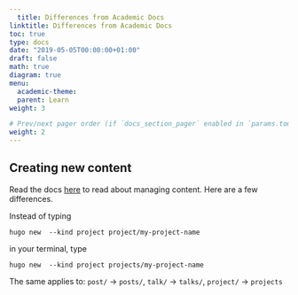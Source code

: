 ```yaml
---
  title: Differences from Academic Docs
linktitle: Differences from Academic Docs
toc: true
type: docs
date: "2019-05-05T00:00:00+01:00"
draft: false
math: true
diagram: true
menu:
  academic-theme:
  parent: Learn
weight: 3

# Prev/next pager order (if `docs_section_pager` enabled in `params.toml`)
weight: 2
---
```

  
  ## Creating new content
  Read the docs [here](https://sourcethemes.com/academic/docs/managing-content/) to read about managing content. Here are a few differences.

Instead of typing
```
hugo new  --kind project project/my-project-name
```
in your terminal, type
```
hugo new  --kind project projects/my-project-name
```

The same applies to: `post/` -> `posts/`, `talk/` -> `talks/`, `project/` -> `projects`